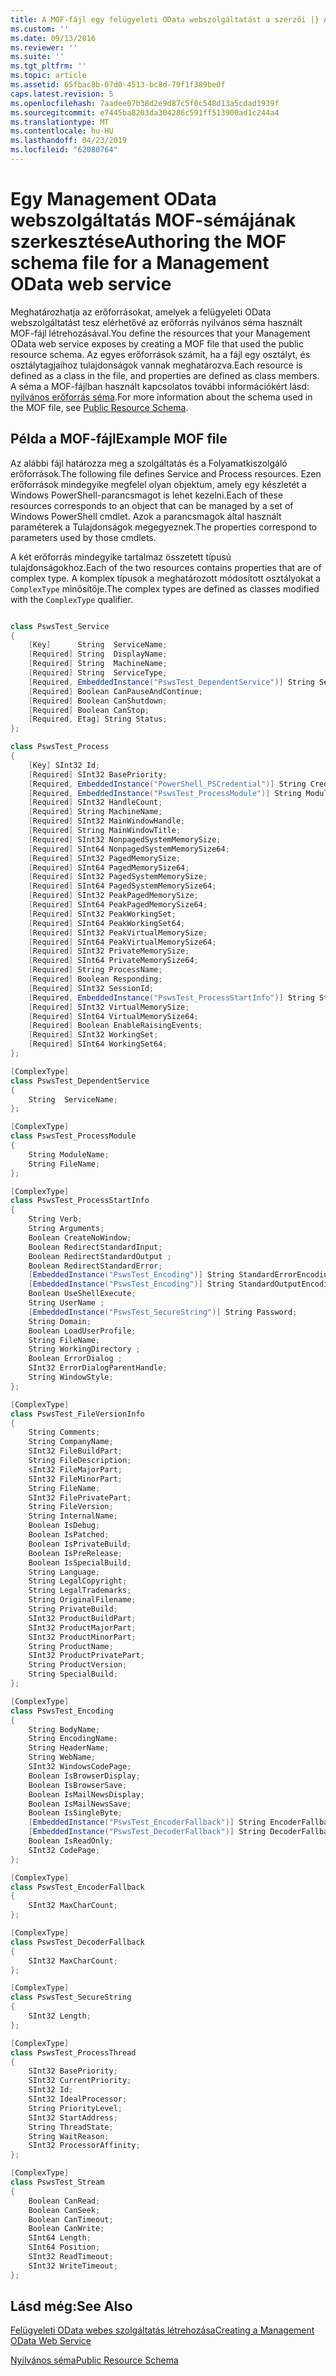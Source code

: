 ```yaml
---
title: A MOF-fájl egy felügyeleti OData webszolgáltatást a szerzői |} A Microsoft Docs
ms.custom: ''
ms.date: 09/13/2016
ms.reviewer: ''
ms.suite: ''
ms.tgt_pltfrm: ''
ms.topic: article
ms.assetid: 65fbac8b-07d0-4513-bc8d-79f1f389be0f
caps.latest.revision: 5
ms.openlocfilehash: 7aadee07b38d2e9d87c5f0c548d13a5cdad1939f
ms.sourcegitcommit: e7445ba8203da304286c591ff513900ad1c244a4
ms.translationtype: MT
ms.contentlocale: hu-HU
ms.lasthandoff: 04/23/2019
ms.locfileid: "62080764"
---
```

# <a name="authoring-the-mof-schema-file-for-a-management-odata-web-service"></a><span data-ttu-id="08eb2-102">Egy Management OData webszolgáltatás MOF-sémájának szerkesztése</span><span class="sxs-lookup"><span data-stu-id="08eb2-102">Authoring the MOF schema file for a Management OData web service</span></span>

<span data-ttu-id="08eb2-103">Meghatározhatja az erőforrásokat, amelyek a felügyeleti OData webszolgáltatást tesz elérhetővé az erőforrás nyilvános séma használt MOF-fájl létrehozásával.</span><span class="sxs-lookup"><span data-stu-id="08eb2-103">You define the resources that your Management OData web service exposes by creating a MOF file that used the public resource schema.</span></span> <span data-ttu-id="08eb2-104">Az egyes erőforrások számít, ha a fájl egy osztályt, és osztálytagjaihoz tulajdonságok vannak meghatározva.</span><span class="sxs-lookup"><span data-stu-id="08eb2-104">Each resource is defined as a class in the file, and properties are defined as class members.</span></span> <span data-ttu-id="08eb2-105">A séma a MOF-fájlban használt kapcsolatos további információkért lásd: [nyilvános erőforrás séma](./public-resource-schema.md).</span><span class="sxs-lookup"><span data-stu-id="08eb2-105">For more information about the schema used in the MOF file, see [Public Resource Schema](./public-resource-schema.md).</span></span>

## <a name="example-mof-file"></a><span data-ttu-id="08eb2-106">Példa a MOF-fájl</span><span class="sxs-lookup"><span data-stu-id="08eb2-106">Example MOF file</span></span>

<span data-ttu-id="08eb2-107">Az alábbi fájl határozza meg a szolgáltatás és a Folyamatkiszolgáló erőforrások.</span><span class="sxs-lookup"><span data-stu-id="08eb2-107">The following file defines Service and Process resources.</span></span> <span data-ttu-id="08eb2-108">Ezen erőforrások mindegyike megfelel olyan objektum, amely egy készletét a Windows PowerShell-parancsmagot is lehet kezelni.</span><span class="sxs-lookup"><span data-stu-id="08eb2-108">Each of these resources corresponds to an object that can be managed by a set of Windows PowerShell cmdlet.</span></span> <span data-ttu-id="08eb2-109">Azok a parancsmagok által használt paraméterek a Tulajdonságok megegyeznek.</span><span class="sxs-lookup"><span data-stu-id="08eb2-109">The properties correspond to parameters used by those cmdlets.</span></span>

<span data-ttu-id="08eb2-110">A két erőforrás mindegyike tartalmaz összetett típusú tulajdonságokhoz.</span><span class="sxs-lookup"><span data-stu-id="08eb2-110">Each of the two resources contains properties that are of complex type.</span></span> <span data-ttu-id="08eb2-111">A komplex típusok a meghatározott módosított osztályokat a `ComplexType` minősítője.</span><span class="sxs-lookup"><span data-stu-id="08eb2-111">The complex types are defined as classes modified with the `ComplexType` qualifier.</span></span>

```csharp

class PswsTest_Service
{
    [Key]      String  ServiceName;
    [Required] String  DisplayName;
    [Required] String  MachineName;
    [Required] String  ServiceType;
    [Required, EmbeddedInstance("PswsTest_DependentService")] String ServicesDependentOn [];
    [Required] Boolean CanPauseAndContinue;
    [Required] Boolean CanShutdown;
    [Required] Boolean CanStop;
    [Required, Etag] String Status;
};

class PswsTest_Process
{
    [Key] SInt32 Id;
    [Required] SInt32 BasePriority;
    [Required, EmbeddedInstance("PowerShell_PSCredential")] String Credential;
    [Required, EmbeddedInstance("PswsTest_ProcessModule")] String Modules[];
    [Required] SInt32 HandleCount;
    [Required] String MachineName;
    [Required] SInt32 MainWindowHandle;
    [Required] String MainWindowTitle;
    [Required] SInt32 NonpagedSystemMemorySize;
    [Required] SInt64 NonpagedSystemMemorySize64;
    [Required] SInt32 PagedMemorySize;
    [Required] SInt64 PagedMemorySize64;
    [Required] SInt32 PagedSystemMemorySize;
    [Required] SInt64 PagedSystemMemorySize64;
    [Required] SInt32 PeakPagedMemorySize;
    [Required] SInt64 PeakPagedMemorySize64;
    [Required] SInt32 PeakWorkingSet;
    [Required] SInt64 PeakWorkingSet64;
    [Required] SInt32 PeakVirtualMemorySize;
    [Required] SInt64 PeakVirtualMemorySize64;
    [Required] SInt32 PrivateMemorySize;
    [Required] SInt64 PrivateMemorySize64;
    [Required] String ProcessName;
    [Required] Boolean Responding;
    [Required] SInt32 SessionId;
    [Required, EmbeddedInstance("PswsTest_ProcessStartInfo")] String StartInfo;
    [Required] SInt32 VirtualMemorySize;
    [Required] SInt64 VirtualMemorySize64;
    [Required] Boolean EnableRaisingEvents;
    [Required] SInt32 WorkingSet;
    [Required] SInt64 WorkingSet64;
};

[ComplexType]
class PswsTest_DependentService
{
    String  ServiceName;
};

[ComplexType]
class PswsTest_ProcessModule
{
    String ModuleName;
    String FileName;
};

[ComplexType]
class PswsTest_ProcessStartInfo
{
    String Verb;
    String Arguments;
    Boolean CreateNoWindow;
    Boolean RedirectStandardInput;
    Boolean RedirectStandardOutput ;
    Boolean RedirectStandardError;
    [EmbeddedInstance("PswsTest_Encoding")] String StandardErrorEncoding;
    [EmbeddedInstance("PswsTest_Encoding")] String StandardOutputEncoding;
    Boolean UseShellExecute;
    String UserName ;
    [EmbeddedInstance("PswsTest_SecureString")] String Password;
    String Domain;
    Boolean LoadUserProfile;
    String FileName;
    String WorkingDirectory ;
    Boolean ErrorDialog ;
    SInt32 ErrorDialogParentHandle;
    String WindowStyle;
};

[ComplexType]
class PswsTest_FileVersionInfo
{
    String Comments;
    String CompanyName;
    SInt32 FileBuildPart;
    String FileDescription;
    sInt32 FileMajorPart;
    SInt32 FileMinorPart;
    String FileName;
    SInt32 FilePrivatePart;
    String FileVersion;
    String InternalName;
    Boolean IsDebug;
    Boolean IsPatched;
    Boolean IsPrivateBuild;
    Boolean IsPreRelease;
    Boolean IsSpecialBuild;
    String Language;
    String LegalCopyright;
    String LegalTrademarks;
    String OriginalFilename;
    String PrivateBuild;
    SInt32 ProductBuildPart;
    SInt32 ProductMajorPart;
    SInt32 ProductMinorPart;
    String ProductName;
    SInt32 ProductPrivatePart;
    String ProductVersion;
    String SpecialBuild;
};

[ComplexType]
class PswsTest_Encoding
{
    String BodyName;
    String EncodingName;
    String HeaderName;
    String WebName;
    SInt32 WindowsCodePage;
    Boolean IsBrowserDisplay;
    Boolean IsBrowserSave;
    Boolean IsMailNewsDisplay;
    Boolean IsMailNewsSave;
    Boolean IsSingleByte;
    [EmbeddedInstance("PswsTest_EncoderFallback")] String EncoderFallback;
    [EmbeddedInstance("PswsTest_DecoderFallback")] String DecoderFallback;
    Boolean IsReadOnly;
    SInt32 CodePage;
};

[ComplexType]
class PswsTest_EncoderFallback
{
    SInt32 MaxCharCount;
};

[ComplexType]
class PswsTest_DecoderFallback
{
    SInt32 MaxCharCount;
};

[ComplexType]
class PswsTest_SecureString
{
    SInt32 Length;
};

[ComplexType]
class PswsTest_ProcessThread
{
    SInt32 BasePriority;
    SInt32 CurrentPriority;
    SInt32 Id;
    SInt32 IdealProcessor;
    String PriorityLevel;
    SInt32 StartAddress;
    String ThreadState;
    String WaitReason;
    SInt32 ProcessorAffinity;
};

[ComplexType]
class PswsTest_Stream
{
    Boolean CanRead;
    Boolean CanSeek;
    Boolean CanTimeout;
    Boolean CanWrite;
    SInt64 Length;
    SInt64 Position;
    SInt32 ReadTimeout;
    SInt32 WriteTimeout;
};

```

## <a name="see-also"></a><span data-ttu-id="08eb2-112">Lásd még:</span><span class="sxs-lookup"><span data-stu-id="08eb2-112">See Also</span></span>

[<span data-ttu-id="08eb2-113">Felügyeleti OData webes szolgáltatás létrehozása</span><span class="sxs-lookup"><span data-stu-id="08eb2-113">Creating a Management OData Web Service</span></span>](./creating-a-management-odata-web-service.md)

[<span data-ttu-id="08eb2-114">Nyilvános séma</span><span class="sxs-lookup"><span data-stu-id="08eb2-114">Public Resource Schema</span></span>](./public-resource-schema.md)